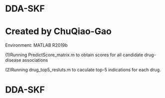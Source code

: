 # DDA-SKF
Created by ChuQiao-Gao
=======

Environment: MATLAB R2019b

(1)Running PredictScore_matrix.m to obtain scores for all candidate drug-disease associations

(2)Running drug_top5_resluts.m to caculate top-5 indications for each drug.
# DDA-SKF
